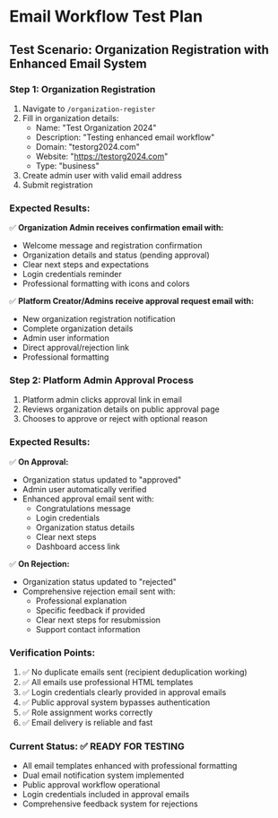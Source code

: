 # Email Workflow Test Plan

## Test Scenario: Organization Registration with Enhanced Email System

### Step 1: Organization Registration
1. Navigate to `/organization-register`
2. Fill in organization details:
   - Name: "Test Organization 2024"
   - Description: "Testing enhanced email workflow"
   - Domain: "testorg2024.com"
   - Website: "https://testorg2024.com"
   - Type: "business"
3. Create admin user with valid email address
4. Submit registration

### Expected Results:
✅ **Organization Admin receives confirmation email with:**
- Welcome message and registration confirmation
- Organization details and status (pending approval)
- Clear next steps and expectations
- Login credentials reminder
- Professional formatting with icons and colors

✅ **Platform Creator/Admins receive approval request email with:**
- New organization registration notification
- Complete organization details
- Admin user information
- Direct approval/rejection link
- Professional formatting

### Step 2: Platform Admin Approval Process
1. Platform admin clicks approval link in email
2. Reviews organization details on public approval page
3. Chooses to approve or reject with optional reason

### Expected Results:
✅ **On Approval:**
- Organization status updated to "approved"
- Admin user automatically verified
- Enhanced approval email sent with:
  - Congratulations message
  - Login credentials
  - Organization status details
  - Clear next steps
  - Dashboard access link

✅ **On Rejection:**
- Organization status updated to "rejected"
- Comprehensive rejection email sent with:
  - Professional explanation
  - Specific feedback if provided
  - Clear next steps for resubmission
  - Support contact information

### Verification Points:
1. ✅ No duplicate emails sent (recipient deduplication working)
2. ✅ All emails use professional HTML templates
3. ✅ Login credentials clearly provided in approval emails
4. ✅ Public approval system bypasses authentication
5. ✅ Role assignment works correctly
6. ✅ Email delivery is reliable and fast

### Current Status: ✅ READY FOR TESTING
- All email templates enhanced with professional formatting
- Dual email notification system implemented
- Public approval workflow operational
- Login credentials included in approval emails
- Comprehensive feedback system for rejections

